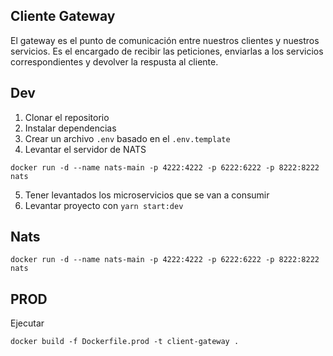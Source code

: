 ## Cliente Gateway

El gateway es el punto de comunicación entre nuestros clientes y nuestros servicios.
Es el encargado de recibir las peticiones, enviarlas a los servicios correspondientes y devolver la respusta al cliente.

## Dev

1. Clonar el repositorio
2. Instalar dependencias
3. Crear un archivo `.env` basado en el `.env.template`
4. Levantar el servidor de NATS

```
docker run -d --name nats-main -p 4222:4222 -p 6222:6222 -p 8222:8222 nats
```

5. Tener levantados los microservicios que se van a consumir
6. Levantar proyecto con `yarn start:dev`

## Nats

```
docker run -d --name nats-main -p 4222:4222 -p 6222:6222 -p 8222:8222 nats
```

## PROD
Ejecutar 
```
docker build -f Dockerfile.prod -t client-gateway .
```